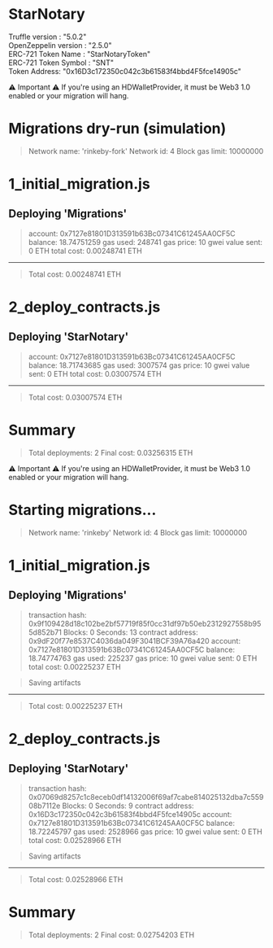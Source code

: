 <h1>StarNotary</h1>

Truffle version : "5.0.2"<Br/>
OpenZeppelin version : "2.5.0"<Br/>
ERC-721 Token Name : "StarNotaryToken"<Br/>
ERC-721 Token Symbol : "SNT"<Br/>
Token Address: "0x16D3c172350c042c3b61583f4bbd4F5fce14905c"<Br/>


⚠️  Important ⚠️
If you're using an HDWalletProvider, it must be Web3 1.0 enabled or your migration will hang.


Migrations dry-run (simulation)
===============================
> Network name:    'rinkeby-fork'
> Network id:      4
> Block gas limit: 10000000


1_initial_migration.js
======================

   Deploying 'Migrations'
   ----------------------
   > account:             0x7127e81801D313591b63Bc07341C61245AA0CF5C
   > balance:             18.74751259
   > gas used:            248741
   > gas price:           10 gwei
   > value sent:          0 ETH
   > total cost:          0.00248741 ETH

   -------------------------------------
   > Total cost:          0.00248741 ETH


2_deploy_contracts.js
=====================

   Deploying 'StarNotary'
   ----------------------
   > account:             0x7127e81801D313591b63Bc07341C61245AA0CF5C
   > balance:             18.71743685
   > gas used:            3007574
   > gas price:           10 gwei
   > value sent:          0 ETH
   > total cost:          0.03007574 ETH

   -------------------------------------
   > Total cost:          0.03007574 ETH


Summary
=======
> Total deployments:   2
> Final cost:          0.03256315 ETH

⚠️  Important ⚠️
If you're using an HDWalletProvider, it must be Web3 1.0 enabled or your migration will hang.


Starting migrations...
======================
> Network name:    'rinkeby'
> Network id:      4
> Block gas limit: 10000000


1_initial_migration.js
======================

   Deploying 'Migrations'
   ----------------------
   > transaction hash:    0x9f109428d18c102be2bf57719f85f0cc31df97b50eb2312927558b955d852b71
   > Blocks: 0            Seconds: 13
   > contract address:    0x9dF20f77e8537C4036da049F3041BCF39A76a420
   > account:             0x7127e81801D313591b63Bc07341C61245AA0CF5C
   > balance:             18.74774763
   > gas used:            225237
   > gas price:           10 gwei
   > value sent:          0 ETH
   > total cost:          0.00225237 ETH

   > Saving artifacts
   -------------------------------------
   > Total cost:          0.00225237 ETH


2_deploy_contracts.js
=====================

   Deploying 'StarNotary'
   ----------------------
   > transaction hash:    0x07069d8257c1c8eceb0df14132006f69af7cabe814025132dba7c55908b7112e
   > Blocks: 0            Seconds: 9
   > contract address:    0x16D3c172350c042c3b61583f4bbd4F5fce14905c
   > account:             0x7127e81801D313591b63Bc07341C61245AA0CF5C
   > balance:             18.72245797
   > gas used:            2528966
   > gas price:           10 gwei
   > value sent:          0 ETH
   > total cost:          0.02528966 ETH

   > Saving artifacts
   -------------------------------------
   > Total cost:          0.02528966 ETH


Summary
=======
> Total deployments:   2
> Final cost:          0.02754203 ETH
